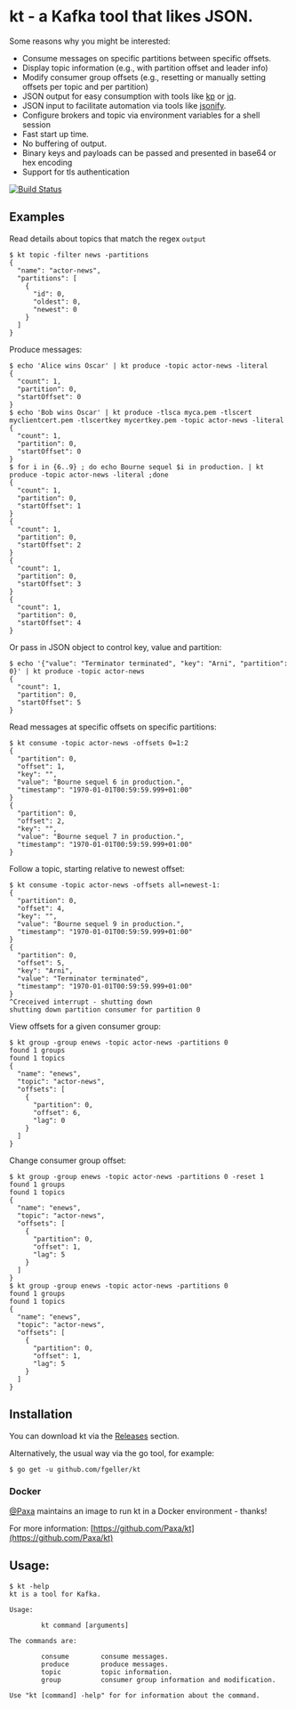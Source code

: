 # kt - a Kafka tool that likes JSON.

Some reasons why you might be interested:

* Consume messages on specific partitions between specific offsets.
* Display topic information (e.g., with partition offset and leader info)
* Modify consumer group offsets (e.g., resetting or manually setting offsets per topic and per partition)
* JSON output for easy consumption with tools like [kp](https://github.com/echojc/kp) or [jq](https://stedolan.github.io/jq/).
* JSON input to facilitate automation via tools like [jsonify](https://github.com/fgeller/jsonify).
* Configure brokers and topic via environment variables for a shell session
* Fast start up time.
* No buffering of output.
* Binary keys and payloads can be passed and presented in base64 or hex encoding
* Support for tls authentication

[![Build Status](https://travis-ci.org/fgeller/kt.svg?branch=master)](https://travis-ci.org/fgeller/kt)

## Examples

Read details about topics that match the regex `output`

    $ kt topic -filter news -partitions
    {
      "name": "actor-news",
      "partitions": [
        {
          "id": 0,
          "oldest": 0,
          "newest": 0
        }
      ]
    }

Produce messages:

    $ echo 'Alice wins Oscar' | kt produce -topic actor-news -literal
    {
      "count": 1,
      "partition": 0,
      "startOffset": 0
    }
    $ echo 'Bob wins Oscar' | kt produce -tlsca myca.pem -tlscert myclientcert.pem -tlscertkey mycertkey.pem -topic actor-news -literal
    {
      "count": 1,
      "partition": 0,
      "startOffset": 0
    }
    $ for i in {6..9} ; do echo Bourne sequel $i in production. | kt produce -topic actor-news -literal ;done
    {
      "count": 1,
      "partition": 0,
      "startOffset": 1
    }
    {
      "count": 1,
      "partition": 0,
      "startOffset": 2
    }
    {
      "count": 1,
      "partition": 0,
      "startOffset": 3
    }
    {
      "count": 1,
      "partition": 0,
      "startOffset": 4
    }

Or pass in JSON object to control key, value and partition:

    $ echo '{"value": "Terminator terminated", "key": "Arni", "partition": 0}' | kt produce -topic actor-news
    {
      "count": 1,
      "partition": 0,
      "startOffset": 5
    }

Read messages at specific offsets on specific partitions:

    $ kt consume -topic actor-news -offsets 0=1:2
    {
      "partition": 0,
      "offset": 1,
      "key": "",
      "value": "Bourne sequel 6 in production.",
      "timestamp": "1970-01-01T00:59:59.999+01:00"
    }
    {
      "partition": 0,
      "offset": 2,
      "key": "",
      "value": "Bourne sequel 7 in production.",
      "timestamp": "1970-01-01T00:59:59.999+01:00"
    }

Follow a topic, starting relative to newest offset:

    $ kt consume -topic actor-news -offsets all=newest-1:
    {
      "partition": 0,
      "offset": 4,
      "key": "",
      "value": "Bourne sequel 9 in production.",
      "timestamp": "1970-01-01T00:59:59.999+01:00"
    }
    {
      "partition": 0,
      "offset": 5,
      "key": "Arni",
      "value": "Terminator terminated",
      "timestamp": "1970-01-01T00:59:59.999+01:00"
    }
    ^Creceived interrupt - shutting down
    shutting down partition consumer for partition 0

View offsets for a given consumer group:

    $ kt group -group enews -topic actor-news -partitions 0
    found 1 groups
    found 1 topics
    {
      "name": "enews",
      "topic": "actor-news",
      "offsets": [
        {
          "partition": 0,
          "offset": 6,
          "lag": 0
        }
      ]
    }

Change consumer group offset:

    $ kt group -group enews -topic actor-news -partitions 0 -reset 1
    found 1 groups
    found 1 topics
    {
      "name": "enews",
      "topic": "actor-news",
      "offsets": [
        {
          "partition": 0,
          "offset": 1,
          "lag": 5
        }
      ]
    }
    $ kt group -group enews -topic actor-news -partitions 0
    found 1 groups
    found 1 topics
    {
      "name": "enews",
      "topic": "actor-news",
      "offsets": [
        {
          "partition": 0,
          "offset": 1,
          "lag": 5
        }
      ]
    }

## Installation

You can download kt via the [Releases](https://github.com/fgeller/kt/releases) section.

Alternatively, the usual way via the go tool, for example:

    $ go get -u github.com/fgeller/kt

### Docker

[@Paxa](https://github.com/Paxa) maintains an image to run kt in a Docker environment - thanks!

For more information: [https://github.com/Paxa/kt](https://github.com/Paxa/kt)

## Usage:

    $ kt -help
    kt is a tool for Kafka.

    Usage:

            kt command [arguments]

    The commands are:

            consume        consume messages.
            produce        produce messages.
            topic          topic information.
            group          consumer group information and modification.

    Use "kt [command] -help" for for information about the command.

